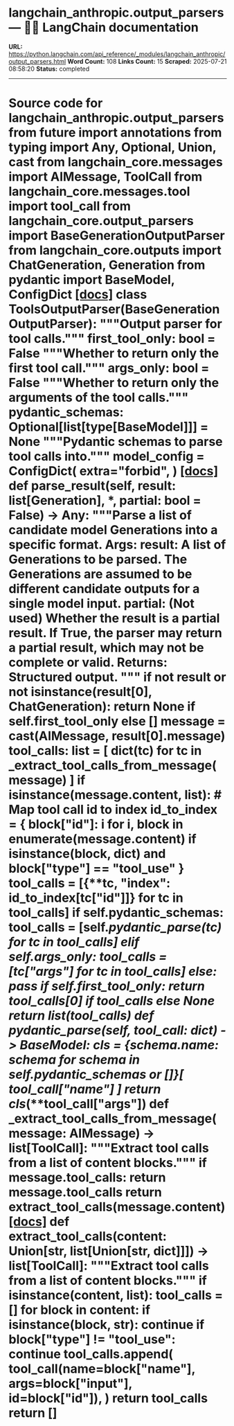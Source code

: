 # langchain_anthropic.output_parsers — 🦜🔗 LangChain  documentation

**URL:** https://python.langchain.com/api_reference/_modules/langchain_anthropic/output_parsers.html
**Word Count:** 108
**Links Count:** 15
**Scraped:** 2025-07-21 08:58:20
**Status:** completed

---

# Source code for langchain\_anthropic.output\_parsers               from __future__ import annotations          from typing import Any, Optional, Union, cast          from langchain_core.messages import AIMessage, ToolCall     from langchain_core.messages.tool import tool_call     from langchain_core.output_parsers import BaseGenerationOutputParser     from langchain_core.outputs import ChatGeneration, Generation     from pydantic import BaseModel, ConfigDict                              [[docs]](https://python.langchain.com/api_reference/anthropic/output_parsers/langchain_anthropic.output_parsers.ToolsOutputParser.html#langchain_anthropic.output_parsers.ToolsOutputParser)     class ToolsOutputParser(BaseGenerationOutputParser):         """Output parser for tool calls."""              first_tool_only: bool = False         """Whether to return only the first tool call."""         args_only: bool = False         """Whether to return only the arguments of the tool calls."""         pydantic_schemas: Optional[list[type[BaseModel]]] = None         """Pydantic schemas to parse tool calls into."""              model_config = ConfigDict(             extra="forbid",         )                         [[docs]](https://python.langchain.com/api_reference/anthropic/output_parsers/langchain_anthropic.output_parsers.ToolsOutputParser.html#langchain_anthropic.output_parsers.ToolsOutputParser.parse_result)         def parse_result(self, result: list[Generation], *, partial: bool = False) -> Any:             """Parse a list of candidate model Generations into a specific format.                  Args:                 result: A list of Generations to be parsed. The Generations are assumed                     to be different candidate outputs for a single model input.                 partial: (Not used) Whether the result is a partial result. If True, the                     parser may return a partial result, which may not be complete or valid.                  Returns:                 Structured output.                  """             if not result or not isinstance(result[0], ChatGeneration):                 return None if self.first_tool_only else []             message = cast(AIMessage, result[0].message)             tool_calls: list = [                 dict(tc) for tc in _extract_tool_calls_from_message(message)             ]             if isinstance(message.content, list):                 # Map tool call id to index                 id_to_index = {                     block["id"]: i                     for i, block in enumerate(message.content)                     if isinstance(block, dict) and block["type"] == "tool_use"                 }                 tool_calls = [{**tc, "index": id_to_index[tc["id"]]} for tc in tool_calls]             if self.pydantic_schemas:                 tool_calls = [self._pydantic_parse(tc) for tc in tool_calls]             elif self.args_only:                 tool_calls = [tc["args"] for tc in tool_calls]             else:                 pass                  if self.first_tool_only:                 return tool_calls[0] if tool_calls else None             return list(tool_calls)                             def _pydantic_parse(self, tool_call: dict) -> BaseModel:             cls_ = {schema.__name__: schema for schema in self.pydantic_schemas or []}[                 tool_call["name"]             ]             return cls_(**tool_call["args"])                              def _extract_tool_calls_from_message(message: AIMessage) -> list[ToolCall]:         """Extract tool calls from a list of content blocks."""         if message.tool_calls:             return message.tool_calls         return extract_tool_calls(message.content)                              [[docs]](https://python.langchain.com/api_reference/anthropic/output_parsers/langchain_anthropic.output_parsers.extract_tool_calls.html#langchain_anthropic.output_parsers.extract_tool_calls)     def extract_tool_calls(content: Union[str, list[Union[str, dict]]]) -> list[ToolCall]:         """Extract tool calls from a list of content blocks."""         if isinstance(content, list):             tool_calls = []             for block in content:                 if isinstance(block, str):                     continue                 if block["type"] != "tool_use":                     continue                 tool_calls.append(                     tool_call(name=block["name"], args=block["input"], id=block["id"]),                 )             return tool_calls         return []